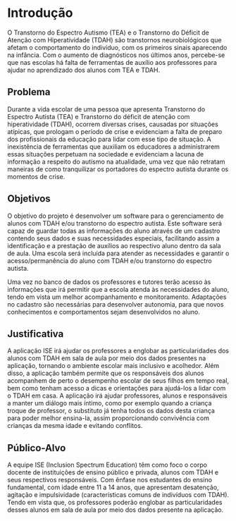 # Introdução

O Transtorno do Espectro Autismo (TEA) e o Transtorno do Déficit de Atenção com Hiperatividade (TDAH) são transtornos neurobiológicos que afetam o comportamento do indivíduo, com os primeiros sinais aparecendo na infância. Com o aumento de diagnósticos nos últimos anos, percebe-se que nas escolas há falta de ferramentas de auxílio aos professores para ajudar no aprendizado dos alunos com TEA e TDAH.

## Problema
Durante a vida escolar de uma pessoa que apresenta Transtorno do Espectro Autista (TEA) e Transtorno do déficit de atenção com hiperatividade (TDAH), ocorrem diversas crises, causadas por situações atípicas, que prologam o período de crise e evidenciam a falta de preparo dos profissionais da educação para lidar com esse tipo de situação. A inexistência de ferramentas que auxiliam os educadores a administrarem essas situações perpetuam na sociedade e evidenciam a lacuna de informação a respeito do autismo na atualidade, uma vez que não retratam maneiras de como tranquilizar os portadores do espectro autista durante os momentos de crise.

## Objetivos

O objetivo do projeto é desenvolver um software para o gerenciamento de alunos com TDAH e/ou transtorno do espectro autista. Este software será capaz de guardar todas as informações do aluno através de um cadastro contendo seus dados e suas necessidades especiais, facilitando assim a identificação e a prestação de auxílios ao respectivo aluno dentro da sala de aula. Uma escola será incluída para atender as necessidades e garantir o acesso/permanência do aluno com TDAH e/ou transtorno do espectro autista. 


Uma vez no banco de dados os professores e tutores terão acesso às informações que irá permitir que a escola atenda às necessidades do aluno, tendo em vista um melhor acompanhamento e monitoramento. Adaptações no cadastro são necessárias para desenvolver autonomia, para que novos conhecimentos e comportamentos sejam desenvolvidos no aluno.


## Justificativa

A aplicação ISE irá ajudar os professores a englobar as particularidades dos alunos com TDAH em sala de aula por meio dos dados presentes na aplicação, tornando o ambiente escolar mais inclusivo e acolhedor. Além disso, a aplicação também permite que os responsáveis dos alunos acompanhem de perto o desempenho escolar de seus filhos em tempo real, bem como tenham acesso a dicas e orientações para ajudá-los a lidar com o TDAH em casa. 
A aplicação irá ajudar professores, alunos e responsáveis a manter um diálogo mais íntimo, como por exemplo quando a criança troque de professor, o substituto já tenha todos os dados desta criança para poder melhor ensina-la, assim proporcionando convivência com crianças da mesma idade e evitando conflitos.

## Público-Alvo

A equipe ISE (Inclusion Spectrum Education) têm como foco o corpo docente de instituições de ensino público e privada, alunos com TDAH e seus respectivos responsáveis. Com ênfase nos estudantes do ensino fundamental, com idade entre 11 a 14 anos, que apresentam desatenção, agitação e impulsividade (características comuns de indivíduos com TDAH). Tendo em vista que, os professores poderão englobar as particularidades desses alunos em sala de aula por meio dos dados presente na aplicação.
